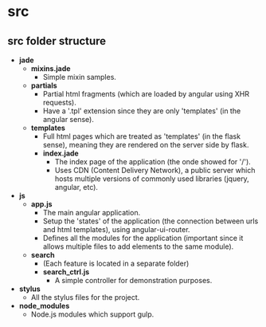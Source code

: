 # src #

## src folder structure ##

* **jade**
	* **mixins.jade**
		* Simple mixin samples.
	* **partials**
		* Partial html fragments (which are loaded by angular using XHR requests).
		* Have a '.tpl' extension since they are only 'templates' (in the angular sense).
	* **templates**
		* Full html pages which are treated as 'templates' (in the flask sense),
		meaning they are rendered on the server side by flask.
		* **index.jade**
			* The index page of the application (the onde showed for '/').
			* Uses CDN (Content Delivery Network), a public server which hosts multiple versions of commonly used libraries (jquery, angular, etc).
* **js**
	* **app.js**
		* The main angular application.
		* Setup the 'states' of the application (the connection between urls and html templates), using angular-ui-router.
		* Defines all the modules for the application (important since it allows multiple files to add elements to the same module).
	* **search**
		* (Each feature is located in a separate folder)
		* **search_ctrl.js**
			* A simple controller for demonstration purposes.
* **stylus**
	* All the stylus files for the project.
* **node_modules**
	* Node.js modules which support gulp.
	